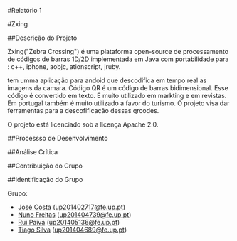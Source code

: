 #Relatório 1

#Zxing

##Descrição do Projeto

Zxing("Zebra Crossing") é uma plataforma open-source de processamento de códigos de barras 1D/2D implementada em Java com portabilidade para : c++, iphone, aobjc, ationscript, jruby.

tem umma aplicação para andoid que descodifica em tempo real as imagens da camara.
Código QR é um código de barras bidimensional. Esse código é convertido em texto.
É muito utilizado em markting e em revistas. Em portugal também é muito utilizado a favor do turismo.
O projeto visa dar ferramentas para a descofificação dessas qrcodes.

O projeto está licenciado sob a licença Apache 2.0.

##Processso de Desenvolvimento

##Análise Crítica

##Contribuição do Grupo

##Identificação do Grupo

Grupo:
* [José Costa](https://github.com/zecst19) (up201402717@fe.up.pt)
* [Nuno Freitas](https://github.com/nunofreitas96) (up201404739@fe.up.pt)
* [Rui Paiva](https://github.com/ruivop) (up201405136@fe.up.pt)
* [Tiago Silva](https://github.com/tadias) (up201404689@fe.up.pt)
